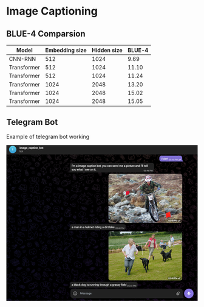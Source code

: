 # Image Captioning

## BLUE-4 Comparsion

|Model         | Embedding size | Hidden size | BLUE-4 |
|--------------|----------------|-------------|--------|
| CNN-RNN      |512             |1024         | 9.69   |
| Transformer  |512             |1024         | 11.10  |
| Transformer  |512             |1024         | 11.24  |
| Transformer  |1024            |2048         | 13.20  |
| Transformer  |1024            |2048         | 15.02  |
| Transformer  |1024            |2048         | 15.05  |

## Telegram Bot

Example of telegram bot working  

![](example.png) 

